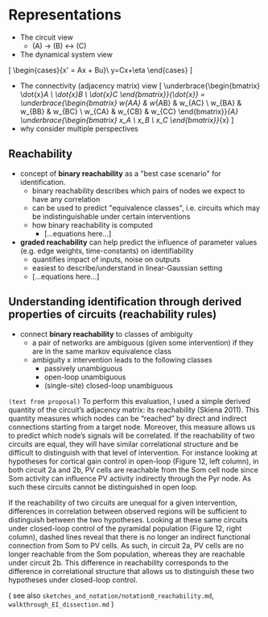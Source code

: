 # Representations
- The circuit view
  - (A) → (B) ↔ (C)
- The dynamical system view

\[
\begin{cases}{x' = Ax + Bu}\\
y=Cx+\eta
\end{cases}
\]

- The connectivity (adjacency matrix) view
\[
\underbrace{\begin{bmatrix} \dot{x}_A \\ \dot{x}_B \\ \dot{x}_C \end{bmatrix}}_{\dot{x}} =
\underbrace{\begin{bmatrix}
    w_{AA} & w_{AB} & w_{AC} \\
    w_{BA} & w_{BB} & w_{BC} \\
    w_{CA} & w_{CB} & w_{CC}
\end{bmatrix}}_{A}
\underbrace{\begin{bmatrix}
    x_A \\
    x_B \\
    x_C
\end{bmatrix}}_{x}
\]
- why consider multiple perspectives

## Reachability
- concept of **binary reachability** as a "best case scenario" for identification.
  - binary reachability describes which pairs of nodes we expect to have any correlation
  - can be used to predict "equivalence classes", i.e. circuits which may be indistinguishable under certain interventions
  - how binary reachability is computed 
    - [...equations here...]
- **graded reachability** can help predict the influence of parameter values (e.g. edge weights, time-constants) on identifiability
  - quantifies impact of inputs, noise on outputs
  - easiest to describe/understand in linear-Gaussian setting
  - [...equations here...]

## Understanding identification through derived properties of circuits (reachability rules)
  - connect **binary reachability** to classes of ambiguity 
    - a pair of networks are ambiguous (given some intervention) if they are in the same markov equivalence class 
    - ambiguity x intervention leads to the following classes 
      - passively unambiguous
      - open-loop unambiguous 
      - (single-site) closed-loop unambiguous

`(text from proposal)`
To perform this evaluation, I used a simple derived quantity of the circuit’s adjacency matrix: its reachability (Skiena 2011). This quantity measures which nodes can be “reached” by direct and indirect connections starting from a target node. Moreover, this measure allows us to predict which node’s signals will be correlated. If the reachability of two circuits are equal, they will have similar correlational structure and be difficult to distinguish with that level of intervention. For instance looking at hypotheses for cortical gain control in open-loop (Figure 12, left column), in both circuit 2a and 2b, PV cells are reachable from the Som cell node since Som activity can influence PV activity indirectly through the Pyr node. As such these circuits cannot be distinguished in open loop.

If the reachability of two circuits are unequal for a given intervention, differences in correlation between observed regions will be sufficient to distinguish between the two hypotheses. Looking at these same circuits under closed-loop control of the pyramidal population (Figure 12, right column), dashed lines reveal that there is no longer an indirect functional connection from Som to PV cells. As such, in circuit 2a, PV cells are no longer reachable from the Som population, whereas they are reachable under circuit 2b. This difference in reachability corresponds to the difference in correlational structure that allows us to distinguish these two hypotheses under closed-loop control.

( see also `sketches_and_notation/notation0_reachability.md`, `walkthrough_EI_dissection.md` )